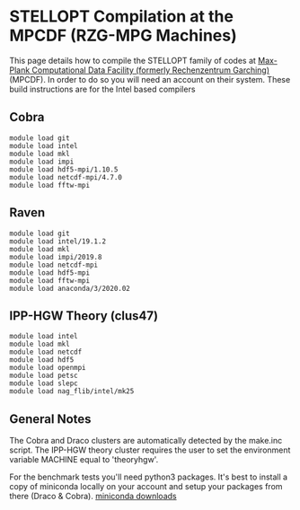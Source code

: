 STELLOPT Compilation at the MPCDF (RZG-MPG Machines)
====================================================

This page details how to compile the STELLOPT family of codes
at [Max-Plank Computational Data Facility (formerly Rechenzentrum Garching)](@http://www.rzg.mpg.de/) (MPCDF). In order to do so you will need an account on their system. These build
instructions are for the Intel based compilers


Cobra
-----

    module load git
    module load intel
    module load mkl
    module load impi
    module load hdf5-mpi/1.10.5
    module load netcdf-mpi/4.7.0
    module load fftw-mpi

Raven
-----

    module load git
    module load intel/19.1.2
    module load mkl
    module load impi/2019.8
    module load netcdf-mpi
    module load hdf5-mpi
    module load fftw-mpi
    module load anaconda/3/2020.02

IPP-HGW Theory (clus47)
-----

    module load intel
    module load mkl
    module load netcdf
    module load hdf5
    module load openmpi
    module load petsc
    module load slepc
    module load nag_flib/intel/mk25

General Notes
-------------

The Cobra and Draco clusters are automatically detected
by the make.inc script. The IPP-HGW theory cluster
requires the user to set the environment variable 
MACHINE equal to 'theoryhgw'.

For the benchmark tests you'll need python3
packages.  It's best to install a copy of miniconda
locally on your account and setup your packages
from there (Draco & Cobra). [miniconda downloads](https://docs.conda.io/en/latest/miniconda.html)
